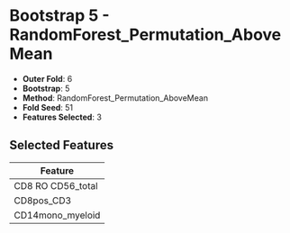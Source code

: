 # Bootstrap 5 - RandomForest_Permutation_AboveMean

- **Outer Fold**: 6
- **Bootstrap**: 5
- **Method**: RandomForest_Permutation_AboveMean
- **Fold Seed**: 51
- **Features Selected**: 3

## Selected Features

| Feature |
|---------|
| CD8 RO CD56_total |
| CD8pos_CD3 |
| CD14mono_myeloid |
